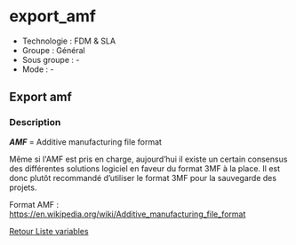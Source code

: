 # export_amf

* Technologie : FDM & SLA
* Groupe : Général
* Sous groupe : -
* Mode :  -

## Export amf

### Description

***AMF*** = Additive manufacturing file format

Même si l'AMF est pris en charge,  aujourd’hui il existe un certain consensus des différentes solutions logiciel en faveur du format 3MF à la place. Il est donc plutôt recommandé d’utiliser le format 3MF pour la sauvegarde des projets.

Format AMF : <https://en.wikipedia.org/wiki/Additive_manufacturing_file_format>

[Retour Liste variables](variable_list.md)